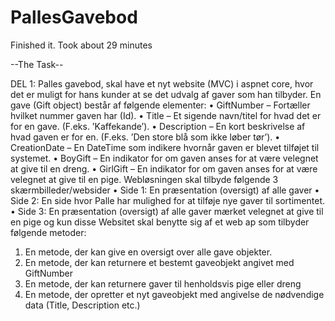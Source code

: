 # PallesGavebod
Finished it. Took about 29 minutes

--The Task--

DEL 1:
Palles gavebod, skal have et nyt website (MVC) i aspnet core, hvor det er muligt for hans
kunder at se det udvalg af gaver som han tilbyder.
En gave (Gift object) består af følgende elementer:
• GiftNumber – Fortæller hvilket nummer gaven har (Id).
• Title – Et sigende navn/titel for hvad det er for en gave. (F.eks. ’Kaffekande’).
• Description – En kort beskrivelse af hvad gaven er for en. (F.eks. ’Den store blå som
ikke løber tør’).
• CreationDate – En DateTime som indikere hvornår gaven er blevet tilføjet til
systemet.
• BoyGift – En indikator for om gaven anses for at være velegnet at give til en dreng.
• GirlGift – En indikator for om gaven anses for at være velegnet at give til en pige.
Webløsningen skal tilbyde følgende 3 skærmbilleder/websider
• Side 1: En præsentation (oversigt) af alle gaver
• Side 2: En side hvor Palle har mulighed for at tilføje nye gaver til sortimentet.
• Side 3: En præsentation (oversigt) af alle gaver mærket velegnet at give til en pige og
kun disse
Websitet skal benytte sig af et web ap som tilbyder følgende metoder:
1. En metode, der kan give en oversigt over alle gave objekter.
2. En metode, der kan returnere et bestemt gaveobjekt angivet med GiftNumber
3. En metode, der kan returnere gaver til henholdsvis pige eller dreng
4. En metode, der opretter et nyt gaveobjekt med angivelse de nødvendige data (Title,
Description etc.)
